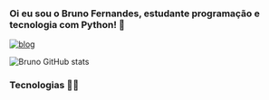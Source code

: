 ### Oi eu sou o Bruno Fernandes, estudante programação e tecnologia com Python! 🖖

[![blog](https://img.shields.io/badge/Instagram-E4405F?style=for-the-badge&logo=instagram&logoColor=white)](https://www.instagram.com/fernandes.dev.py/)

![Bruno GitHub stats](https://github-readme-stats.vercel.app/api?username=xBrunodevx&show_icons=true&theme=cobalt)





### Tecnologias 👨‍💻
<div style="display: inline_block"><br/>

          
</div>
